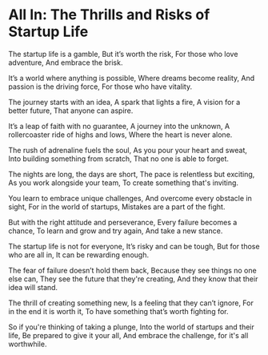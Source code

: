 # All In: The Thrills and Risks of Startup Life

The startup life is a gamble,
But it’s worth the risk,
For those who love adventure,
And embrace the brisk.

It’s a world where anything is possible,
Where dreams become reality,
And passion is the driving force,
For those who have vitality.

The journey starts with an idea,
A spark that lights a fire,
A vision for a better future,
That anyone can aspire.

It’s a leap of faith with no guarantee,
A journey into the unknown,
A rollercoaster ride of highs and lows,
Where the heart is never alone.

The rush of adrenaline fuels the soul,
As you pour your heart and sweat,
Into building something from scratch,
That no one is able to forget.

The nights are long, the days are short,
The pace is relentless but exciting,
As you work alongside your team,
To create something that's inviting.

You learn to embrace unique challenges,
And overcome every obstacle in sight,
For in the world of startups,
Mistakes are a part of the fight.

But with the right attitude and perseverance,
Every failure becomes a chance,
To learn and grow and try again,
And take a new stance.

The startup life is not for everyone,
It’s risky and can be tough,
But for those who are all in,
It can be rewarding enough.

The fear of failure doesn’t hold them back,
Because they see things no one else can,
They see the future that they're creating,
And they know that their idea will stand.

The thrill of creating something new,
Is a feeling that they can’t ignore,
For in the end it is worth it,
To have something that’s worth fighting for.

So if you're thinking of taking a plunge,
Into the world of startups and their life,
Be prepared to give it your all,
And embrace the challenge, for it's all worthwhile.